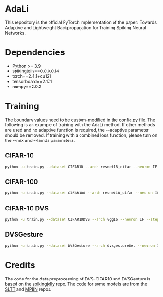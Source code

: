 # AdaLi

This repository is the official PyTorch implementation of the paper: Towards Adaptive and Lightweight Backpropagation for Training Spiking Neural Networks.

# Dependencies

- Python >= 3.9
- spikingjelly==0.0.0.0.14
- torch==2.4.1+cu121
- tensorboard==2.17.1
- numpy==2.0.2

# Training

The boundary values need to be custom-modified in the config.py file. The following is an example of training with the AdaLi method. If other methods are used and no adaptive function is required, the --adaptive parameter should be removed. If training with a combined loss function, please turn on the --mix and --lamda parameters.

## CIFAR-10

```bash
python -u train.py --dataset CIFAR10 --arch resnet18_cifar --neuron IF --step 4 --epochs 500 --surrogate adali --adaptive log
```

## CIFAR-100

```bash
python -u train.py --dataset CIFAR100 --arch resnet18_cifar --neuron IF --step 4 --epochs 500 --surrogate adali --adaptive log
```

## CIFAR-10 DVS

```bash
python -u train.py --dataset CIFAR10DVS --arch vgg16 --neuron IF --step 16 --batch_size 64 --epochs 500 --surrogate adali --adaptive log
```

## DVSGesture

```bash
python -u train.py --dataset DVSGesture --arch dvsgestureNet --neuron IF --step 16 --batch_size 32 --epochs 500 --surrogate adali --adaptive log
```

# Credits

The code for the data preprocessing of DVS-CIFAR10 and DVSGesture is based on the [spikingjelly](https://github.com/fangwei123456/spikingjelly) repo.  The code for some models are from the [SLTT](https://github.com/qymeng94/SLTT) and [MPBN](https://github.com/yfguo91/MPBN) repos.

